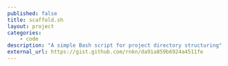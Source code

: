 ```yaml
---
published: false
title: scaffold.sh
layout: project
categories:
    - code
description: "A simple Bash script for project directory structuring"
external_url: https://gist.github.com/rnkn/da91a859b6924a4511fe
---
```

